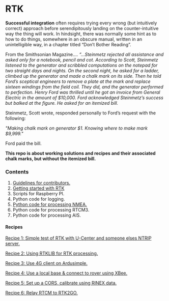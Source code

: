 # RTK
**Successful integration** often requires trying every wrong (but intuitively correct) approach before serendipitously landing on the counter-intuitive way the thing will work. In hindsight, there was normally some hint as to how to do things, somewhere in an obscure manual, written in an unintelligible way, in a chapter titled “Don’t Bother Reading”.

From the Smithsonian Magazine….
*“...Steinmetz rejected all assistance and asked only for a notebook, pencil and cot. According to Scott, Steinmetz listened to the generator and scribbled computations on the notepad for two straight days and nights. On the second night, he asked for a ladder, climbed up the generator and made a chalk mark on its side. Then he told Ford’s sceptical engineers to remove a plate at the mark and replace sixteen windings from the field coil. They did, and the generator performed to perfection. Henry Ford was thrilled until he got an invoice from General Electric in the amount of $10,000. Ford acknowledged Steinmetz’s success but balked at the figure. He asked for an itemized bill.*

Steinmetz, Scott wrote, responded personally to Ford’s request with the following:

*"Making chalk mark on generator $1. 
Knowing where to make mark $9,999."*

Ford paid the bill.

__This repo is about working solutions and recipes and their associated chalk marks, but without the itemized bill.__

### Contents
1. [Guidelines for contributors.](https://github.com/IOTECH-Donegal/Netiquette)
2. [Getting started with RTK](https://github.com/IOTECH-Donegal/RTK/blob/main/docs/gettingstarted.md)
3. Scripts for Raspberry PI.
4. Python code for logging.
5. [Python code for processing NMEA.](https://github.com/IOTECH-Donegal/NMEA)
6. Python code for processing RTCM3.
7. Python code for processing AIS.

#### Recipes
[Recipe 1: Simple test of RTK with U-Center and someone elses NTRIP server.](https://github.com/IOTECH-Donegal/RTK/tree/main/Recipe1/readme.md)

[Recipe 2: Using RTKLIB for RTK processing.](https://github.com/IOTECH-Donegal/RTK/tree/main/Recipe2/readme.md)

[Recipe 3: Use 4G client on Ardusimple.](https://github.com/IOTECH-Donegal/RTK/tree/main/Recipe3/readme.md)

[Recipe 4: Use a local base & connect to rover using XBee.](https://github.com/IOTECH-Donegal/RTK/tree/main/Recipe4/readme.md)

[Recipe 5: Set up a CORS, calibrate using RINEX data.](https://github.com/IOTECH-Donegal/RTK/tree/main/Recipe5/readme.md)

[Recipe 6: Relay RTCM to RTK2GO.](https://github.com/IOTECH-Donegal/RTK/tree/main/Recipe6/readme.md)
